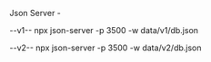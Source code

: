 Json Server -

--v1--
npx json-server -p 3500 -w data/v1/db.json


--v2--
npx json-server -p 3500 -w data/v2/db.json